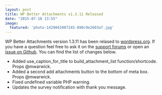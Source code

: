 ```yaml
---
layout: post
title: WP Better Attachments v1.3.11 Released
date: "2015-07-18 13:55"
image:
  featured: 'photo-1429042007245-890c9e2603af.jpg'
---
```


WP Better Attachments version 1.3.11 has been relased to [wordpress.org](https://wordpress.org/plugins/wp-better-attachments/). If you have a question feel free to ask it on the [support forums](https://wordpress.org/support/plugin/wp-better-attachments) or open an [issue on Github](https://github.com/DHolloran/wp-better-attachments/issues/). You can find the list of changes below.

* Added use_caption_for_title to build_attachment_list function/shortcode. Props @mwarwick.
* Added a second add attachments button to the bottom of meta box. Props @mwarwick.
* Fixed undefined variable PHP warning.
* Updates the survey notification with thank you message.